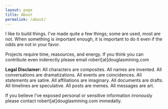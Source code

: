 ```yaml
---
layout: page
title: About
permalink: /about/
---
```


I like to build things. I've made quite a few things; some are used, most are not. When something is important enough, it is important to do it even if the odds are not in your favor.

Projects require time, reasources, and energy. If you think you can contribute even inderectly please email robert[at]douglasmining.com

__Legal Disclamer:__ All characters are composites. All names are invented. All conversations are dramatizations. All events are coincidences. All statements are satire. All affiliations are imaginary. All documents are drafts. All timelines are speculative. All posts are memes. All messages are art.

If you believe I’ve exposed personal or sensitive information irronously please contact robert[at]douglasmining.com immedatly.